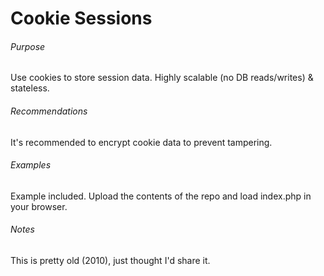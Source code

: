 Cookie Sessions
===============

###### Purpose
Use cookies to store session data. Highly scalable (no DB reads/writes) & stateless.

###### Recommendations
It's recommended to encrypt cookie data to prevent tampering.

###### Examples
Example included. Upload the contents of the repo and load index.php in your browser.
 
###### Notes
This is pretty old (2010), just thought I'd share it.
